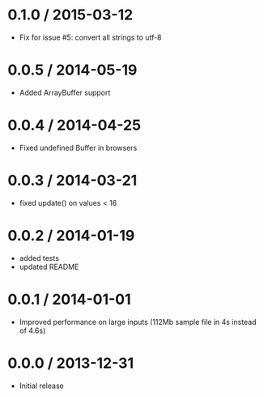 0.1.0 / 2015-03-12
==================

* Fix for issue #5: convert all strings to utf-8

0.0.5 / 2014-05-19
==================

* Added ArrayBuffer support

0.0.4 / 2014-04-25
==================

* Fixed undefined Buffer in browsers

0.0.3 / 2014-03-21
==================

* fixed update() on values < 16

0.0.2 / 2014-01-19
==================

* added tests
* updated README

0.0.1 / 2014-01-01
==================

* Improved performance on large inputs (112Mb sample file in 4s instead of 4.6s)

0.0.0 / 2013-12-31
==================

* Initial release
